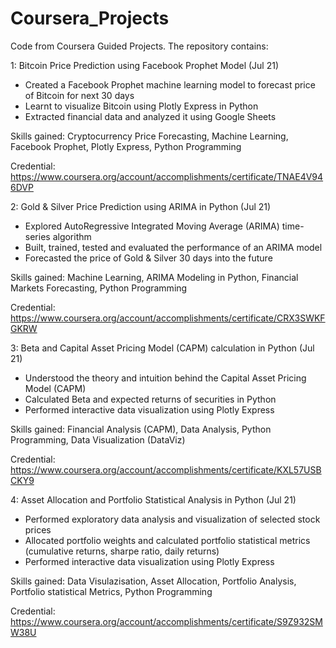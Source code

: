 # Coursera_Projects
Code from Coursera Guided Projects.
The repository contains:

1: Bitcoin Price Prediction using Facebook Prophet Model (Jul 21)
+ Created a Facebook Prophet machine learning model to forecast price of Bitcoin for next 30 days
+ Learnt to visualize Bitcoin using Plotly Express in Python
+ Extracted financial data and analyzed it using Google Sheets

Skills gained: Cryptocurrency Price Forecasting, Machine Learning, Facebook Prophet, Plotly Express, Python Programming

Credential: https://www.coursera.org/account/accomplishments/certificate/TNAE4V946DVP

    
2: Gold & Silver Price Prediction using ARIMA in Python (Jul 21)
+ Explored AutoRegressive Integrated Moving Average (ARIMA) time-series algorithm
+ Built, trained, tested and evaluated the performance of an ARIMA model
+ Forecasted the price of Gold & Silver 30 days into the future

Skills gained: Machine Learning, ARIMA Modeling in Python, Financial Markets Forecasting, Python Programming

Credential: https://www.coursera.org/account/accomplishments/certificate/CRX3SWKFGKRW


3: Beta and Capital Asset Pricing Model (CAPM) calculation in Python (Jul 21)
+ Understood the theory and intuition behind the Capital Asset Pricing Model (CAPM)
+ Calculated Beta and expected returns of securities in Python
+ Performed interactive data visualization using Plotly Express

Skills gained: Financial Analysis (CAPM), Data Analysis, Python Programming, Data Visualization (DataViz)

Credential: https://www.coursera.org/account/accomplishments/certificate/KXL57USBCKY9


4: Asset Allocation and Portfolio Statistical Analysis in Python (Jul 21)
+ Performed exploratory data analysis and visualization of selected stock prices
+ Allocated portfolio weights and calculated portfolio statistical metrics (cumulative returns, sharpe ratio, daily returns)
+ Performed interactive data visualization using Plotly Express

Skills gained: Data Visulazisation, Asset Allocation, Portfolio Analysis, Portfolio statistical Metrics, Python Programming

Credential: https://www.coursera.org/account/accomplishments/certificate/S9Z932SMW38U

